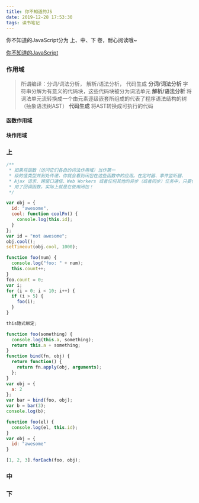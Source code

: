 ```yaml
---
title: 你不知道的JS
date: 2019-12-28 17:53:30
tags: 读书笔记
---
```


你不知道的JavaScript分为 上、中、下 卷，耐心阅读哦~

[你不知道的JavaScript](https://kingyinliang.github.io/PDF/%E4%BD%A0%E4%B8%8D%E7%9F%A5%E9%81%93%E7%9A%84JavaScript%EF%BC%88%E4%B8%8A%E5%8D%B7%EF%BC%89.pdf)

<!-- more -->

### 作用域
> 所谓编译：分词/词法分析， 解析/语法分析， 代码生成
**分词/词法分析**
字符串分解为有意义的代码块，这些代码块被分为词法单元
**解析/语法分析**
将词法单元流转换成一个由元素逐级嵌套所组成的代表了程序语法结构的树（抽象语法树AST）
**代码生成**
将AST转换成可执行的代码

#### 函数作用域

#### 块作用域
### 上
```js
/**
 * 如果将函数（访问它们各自的词法作用域）当作第一
 * 级的值类型并到处传递，你就会看到闭包在这些函数中的应用。在定时器、事件监听器、
 * Ajax 请求、跨窗口通信、Web Workers 或者任何其他的异步（或者同步）任务中，只要使
 * 用了回调函数，实际上就是在使用闭包！
 */

var obj = {
  id: "awesome",
  cool: function coolFn() {
    console.log(this.id);
  }
};
var id = "not awesome";
obj.cool();
setTimeout(obj.cool, 1000);

function foo(num) {
  console.log("foo: " + num);
  this.count++;
}
foo.count = 0;
var i;
for (i = 0; i < 10; i++) {
  if (i > 5) {
    foo(i);
  }
}

this隐式绑定;

function foo(something) {
  console.log(this.a, something);
  return this.a + something;
}
function bind(fn, obj) {
  return function() {
    return fn.apply(obj, arguments);
  };
}
var obj = {
  a: 2
};
var bar = bind(foo, obj);
var b = bar(3);
console.log(b);

function foo(el) {
  console.log(el, this.id);
}
var obj = {
  id: "awesome"
}

[1, 2, 3].forEach(foo, obj);

```

### 中


### 下
